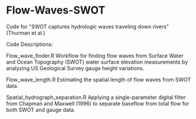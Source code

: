 # Flow-Waves-SWOT
Code for "SWOT captures hydrologic waves traveling down rivers" (Thurman et al.)

Code Descriptions:

Flow_wave_finder.R
Workflow for finding flow waves from Surface Water and Ocean Topography (SWOT) water surface elevation measurements by analyzing US Geological Survey gauge height variations.

Flow_wave_length.R
Estimating the spatial length of flow waves from SWOT data.

Spatial_hydrograph_separation.R
Applying a single-parameter digital filter from Chapman and Maxwell (1996) to separate baseflow from total flow for both SWOT and gauge data.
